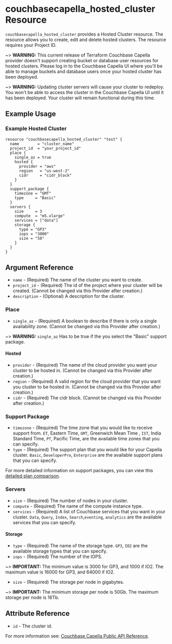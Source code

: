 # couchbasecapella_hosted_cluster Resource

`couchbasecapella_hosted_cluster` provides a Hosted Cluster resource. The resource allows you to create, edit and delete hosted clusters. The resource requires your Project ID.

~> **WARNING:** This current release of Terraform Couchbase Capella provider doesn't support creating bucket or database user resources for hosted clusters. Please log in to the Couchbase Capella UI where you'll be able to manage buckets and database users once your hosted cluster has been deployed.

~> **WARNING:** Updating cluster servers will cause your cluster to redeploy. You won't be able to access the cluster in the Couchbase Capella UI until it has been deployed. Your cluster will remain functional during this time.

## Example Usage

### Example Hosted Cluster

```hcl
resource "couchbasecapella_hosted_cluster" "test" {
  name        = "cluster_name"
  project_id  = "your_project_id"
  place {
    single_az = true
    hosted {
      provider = "aws"
      region   = "us-west-2"
      cidr     = "cidr_block"
    }
  }
  support_package {
    timezone = "GMT"
    type     = "Basic"
  }
  servers {
    size     = 3
    compute  = "m5.xlarge"
    services = ["data"]
    storage {
      type = "GP3"
      iops = "3000"
      size = "50"
    }
  }
}
```

## Argument Reference

- `name` - (Required) The name of the cluster you want to create.
- `project_id` - (Required) The id of the project where your cluster will be created. (Cannot be changed via this Provider after creation.)
- `description` - (Optional) A description for the cluster.

### Place

- `single_az` - (Required) A boolean to describe if there is only a single availability zone. (Cannot be changed via this Provider after creation.)

~> **WARNING:** `single_az` Has to be true if the you select the "Basic" support package.

#### Hosted

- `provider` - (Required) The name of the cloud provider you want your cluster to be hosted in. (Cannot be changed via this Provider after creation.)
- `region` - (Required) A valid region for the cloud provider that you want you cluster to be hosted in. (Cannot be changed via this Provider after creation.)
- `cidr` - (Required) The cidr block. (Cannot be changed via this Provider after creation.)

### Support Package

- `timezone` - (Required) The time zone that you would like to receive support from. `ET`, Eastern Time, `GMT`, Greenwich Mean Time , `IST`, India Standard Time, `PT`, Pacific Time, are the available time zones that you can specify.
- `type` - (Required) The support plan that you would like for your Capella cluster. `Basic`, `DeveloperPro`, `Enterprise` are the available support plans that you can specify.

For more detailed information on support packages, you can view this [detailed plan comparison](https://www.couchbase.com/support-policy/cloud).

### Servers

- `size` - (Required) The number of nodes in your cluster.
- `compute` - (Required) The name of the compute instance type.
- `services` - (Required) A list of Couchbase services that you want in your cluster. `Data`, `Query`, `Index`, `Search`,`eventing`, `analytics` are the available services that you can specify.

#### Storage

- `type` - (Required) The name of the storage type. `GP3`, `IO2` are the available storage types that you can specify.
- `iops` - (Required) The number of the IOPS.

~> **IMPORTANT:** The minimum value is 3000 for GP3, and 1000 if IO2. The maximum value is 16000 for GP3, and 64000 if IO2.

- `size` - (Required) The storage per node in gigabytes.

~> **IMPORTANT:** The minimum storage per node is 50Gb. The maximum storage per node is 16Tb.

## Attribute Reference

- `id` - The cluster id.

For more information see: [Couchbase Capella Public API Reference](https://docs.couchbase.com/cloud/reference/rest-endpoints-all.html#clustersv3).
